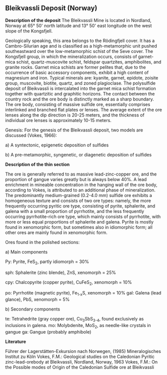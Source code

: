 ## Bleikvassli Deposit (Norway)

**Description of the deposit**
The Bleikvassli Mine is located in Nordland, Norway at 65° 50' north latitude and 13° 50' east longitude on the west slope of the Kongsfjell.

Geologically speaking, this area belongs to the Rödingfjell cover. It has a Cambro-Silurian age and is classified as a high-metamorphic unit pushed southeastward over the low-metamorphic schist of the Seve cover. The Kongsfjell group, in which the mineralization occurs, consists of garnet-mica schist, quartz-muscovite schist, feldspar quartzites, amphibolites, and granite rocks.
Garnet mica schists are former pelites that, due to the occurrence of basic accessory components, exhibit a high content of magnesium and iron.
Typical minerals are: kyanite, garnet, epidote, zoisite group, muscovite, biotite, quartz, and zoned plagioclase.
The polysulfide deposit of Bleikvassli is intercalated into the garnet mica schist formation together with quartzitic and graphitic horizons.
The contact between the country rock and the ore body is distinctly marked as a sharp boundary. The ore body, consisting of massive sulfide ore, essentially comprises interlinked and branched flat plates or lenses. The average extent of the ore lenses along the dip direction is 20-25 meters, and the thickness of individual ore lenses is approximately 10-15 meters.

Genesis: For the genesis of the Bleikvassli deposit, two models are discussed (Vokes, 1966):

a) A syntectonic, epigenetic deposition of sulfides

b) A pre-metamorphic, syngenetic, or diagenetic deposition of sulfides

**Description of the thin section**

The ore is generally referred to as massive lead-zinc-copper ore, and the proportion of gangue varies greatly but is always below 40%. A lead enrichment in mineable concentration in the hanging wall of the ore body, according to Vokes, is attributed to an additional phase of mineralization. The predominantly medium-grained (0.2-4.0 mm) sulfide ore exhibits a homogeneous texture and consists of two ore types: namely, the more frequently occurring pyritic ore type, consisting of pyrite, sphalerite, and galena with a small proportion of pyrrhotite, and the less frequently occurring pyrrhotite-rich ore type, which mainly consists of pyrrhotite, with more or less equal proportions of sphalerite and galena.
Pyrite is mostly found in xenomorphic form, but sometimes also in idiomorphic form; all other ores are mainly found in xenomorphic form.

Ores found in the polished sections:

a) Main components

Py: Pyrite, FeS<sub>2</sub>, partly idiomorph = 30%

sph: Sphalerite (zinc blende), ZnS, xenomorph = 25%

cpy: Chalcopyrite (copper pyrite), CuFeS<sub>2</sub>, xenomorph = 10%

po: Pyrrhotite (magnetic pyrite), Fe<sub>1-x</sub>S, xenomorph = 10%
gal: Galena (lead glance), PbS, xenomorph = 5%

b) Secondary components

te: Tetrahedrite (gray copper ore), Cu<sub>3</sub>SbS<sub>3-4</sub>, found exclusively as inclusions in galena.
mo: Molybdenite, MoS<sub>2</sub>, as needle-like crystals in gangue
ga: Gangue (probably amphibole)

**Literature**

Führer der Lagerstätten-Exkursion nach Norwegen, (1985) Mineralogisches Institut zu Köln
Vokes, F.M.: Geological studies on the Caledonian Pyritic zinc-lead-orebody at Bleikvassli, Nordland, Norway, 1963
Vokes, F.M.: On the Possible modes of Origin of the Caledonian Sulfide ore at Bleikvassli
